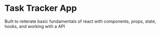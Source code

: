 <h1>Task Tracker App</h1>

<p>Built to reiterate basic fundamentals of react with components, props, state, hooks, and working with a API</p>
